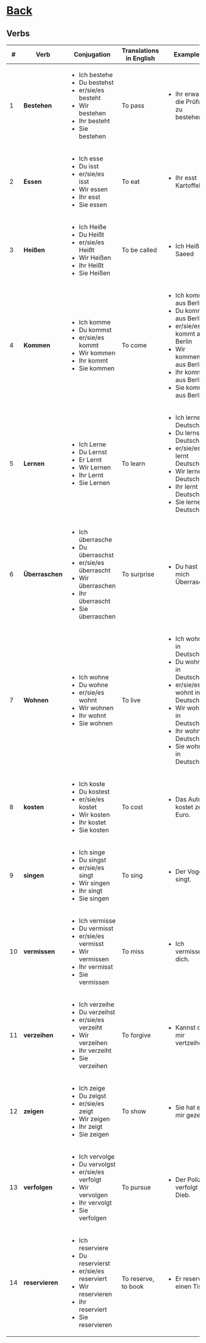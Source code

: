 # [Back](README.md)

## Verbs
<table>
 <thead>
  <tr>
   <th>#</th>
   <th>Verb</th>
   <th>Conjugation</th>
   <th>Translations in English</th>
   <th>Examples</th>
  </tr>
 </thead>
 <tbody>
  <tr>
   <td>1</td>
   <td><strong>Bestehen</strong></td>
   <td>
    <ul>
     <li>Ich bestehe</li>
     <li>Du bestehst</li>
     <li>er/sie/es besteht</li>
     <li>Wir bestehen</li>
     <li>Ihr besteht</li>
     <li>Sie bestehen</li>
    </ul>
   </td>
   <td>To pass</td>
   <td>
    <ul>
     <li>Ihr erwartet, die Prüfung zu bestehen.</li>
    </ul>
   </td>
  </tr>
  <tr>
   <td>2</td>
   <td><strong>Essen</strong></td>
   <td>
    <ul>
     <li>Ich esse</li>
     <li>Du isst</li>
     <li>er/sie/es isst</li>
     <li>Wir essen</li>
     <li>Ihr esst</li>
     <li>Sie essen</li>
    </ul>
   </td>
   <td>To eat</td>
   <td>
    <ul>
     <li>Ihr esst Kartoffel</li>
    </ul>
   </td>
  </tr>
  <tr>
   <td>3</td>
   <td><strong>Heißen</strong></td>
   <td>
    <ul>
     <li>Ich Heiße</li>
     <li>Du Heißt</li>
     <li>er/sie/es Heißt</li>
     <li>Wir Heißen</li>
     <li>Ihr Heißt</li>
     <li>Sie Heißen</li>
    </ul>
   </td>
   <td>To be called</td>
   <td>
    <ul>
     <li>Ich Heiße Saeed</li>
    </ul>
   </td>
  </tr>
  <tr>
   <td>4</td>
   <td><strong>Kommen</strong></td>
   <td>
    <ul>
     <li>Ich komme</li>
     <li>Du kommst</li>
     <li>er/sie/es kommt</li>
     <li>Wir kommen</li>
     <li>Ihr kommt</li>
     <li>Sie kommen</li>
    </ul>
   </td>
   <td>To come</td>
   <td>
    <ul>
     <li>Ich komme aus Berlin</li>
     <li>Du kommst aus Berlin</li>
     <li>er/sie/es kommt aus Berlin</li>
     <li>Wir kommen aus Berlin</li>
     <li>Ihr kommt aus Berlin</li>
     <li>Sie kommen aus Berlin</li>
    </ul>
   </td>
  </tr>
  <tr>
   <td>5</td>
   <td><strong>Lernen</strong></td>
   <td>
    <ul>
     <li>Ich Lerne</li>
     <li>Du Lernst</li>
     <li>Er Lernt</li>
     <li>Wir Lernen</li>
     <li>Ihr Lernt</li>
     <li>Sie Lernen</li>
    </ul>
   </td>
   <td>To learn</td>
   <td>
    <ul>
     <li>Ich lerne Deutsch</li>
     <li>Du lernst Deutsch</li>
     <li>er/sie/es lernt Deutsch</li>
     <li>Wir lernen Deutsch</li>
     <li>Ihr lernt Deutsch</li>
     <li>Sie lernen Deutsch</li>
    </ul>
   </td>
  </tr>
  <tr>
   <td>6</td>
   <td><strong>Überraschen</strong></td>
   <td>
    <ul>
     <li>Ich überrasche</li>
     <li>Du überraschst</li>
     <li>er/sie/es überrascht</li>
     <li>Wir überraschen</li>
     <li>Ihr überrascht</li>
     <li>Sie überraschen</li>
    </ul>
   </td>
   <td>To surprise</td>
   <td>
    <ul>
     <li>Du hast mich Überrascht.</li>
    </ul>
   </td>
  </tr>
  <tr>
   <td>7</td>
   <td><strong>Wohnen</strong></td>
   <td>
    <ul>
     <li>Ich wohne</li>
     <li>Du wohne</li>
     <li>er/sie/es wohnt</li>
     <li>Wir wohnen</li>
     <li>Ihr wohnt</li>
     <li>Sie wohnen</li>
    </ul>
   </td>
   <td>To live</td>
   <td>
    <ul>
     <li>Ich wohne in Deutschland</li>
     <li>Du wohnst in Deutschland</li>
     <li>er/sie/es wohnt in Deutschland</li>
     <li>Wir wohnen in Deutschland</li>
     <li>Ihr wohnt in Deutschland</li>
     <li>Sie wohnen in Deutschland</li>
    </ul>
   </td>
  </tr>
  <tr>
   <td>8</td>
   <td><strong>kosten</strong></td>
   <td>
    <ul>
     <li>Ich koste</li>
     <li>Du kostest</li>
     <li>er/sie/es kostet</li>
     <li>Wir kosten</li>
     <li>Ihr kostet</li>
     <li>Sie kosten</li>
    </ul>
   </td>
   <td>To cost</td>
   <td>
    <ul>
     <li>Das Auto kostet zen Euro.</li>
    </ul>
   </td>
  </tr>
  <tr>
   <td>9</td>
   <td><strong>singen</strong></td>
   <td>
    <ul>
     <li>Ich singe</li>
     <li>Du singst</li>
     <li>er/sie/es singt</li>
     <li>Wir singen</li>
     <li>Ihr singt</li>
     <li>Sie singen</li>
    </ul>
   </td>
   <td>To sing</td>
   <td>
    <ul>
     <li>Der Vogel singt.</li>
    </ul>
   </td>
  </tr>
  <tr>
   <td>10</td>
   <td><strong>vermissen</strong></td>
   <td>
    <ul>
     <li>Ich vermisse</li>
     <li>Du vermisst</li>
     <li>er/sie/es vermisst</li>
     <li>Wir vermissen</li>
     <li>Ihr vermisst</li>
     <li>Sie vermissen</li>
    </ul>
   </td>
   <td>To miss</td>
   <td>
    <ul>
     <li>Ich vermisse dich.</li>
    </ul>
   </td>
  </tr>
  <tr>
   <td>11</td>
   <td><strong>verzeihen</strong></td>
   <td>
    <ul>
     <li>Ich verzeihe</li>
     <li>Du verzeihst</li>
     <li>er/sie/es verzeiht</li>
     <li>Wir verzeihen</li>
     <li>Ihr verzeiht</li>
     <li>Sie verzeihen</li>
    </ul>
   </td>
   <td>To forgive</td>
   <td>
    <ul>
     <li>Kannst du mir vertzeihen.</li>
    </ul>
   </td>
  </tr>
  <tr>
   <td>12</td>
   <td><strong>zeigen</strong></td>
   <td>
    <ul>
     <li>Ich zeige</li>
     <li>Du zeigst</li>
     <li>er/sie/es zeigt</li>
     <li>Wir zeigen</li>
     <li>Ihr zeigt</li>
     <li>Sie zeigen</li>
    </ul>
   </td>
   <td>To show</td>
   <td>
    <ul>
     <li>Sie hat es mir gezeigt.</li>
    </ul>
   </td>
  </tr>
  <tr>
   <td>13</td>
   <td><strong>verfolgen</strong></td>
   <td>
    <ul>
     <li>Ich vervolge</li>
     <li>Du vervolgst</li>
     <li>er/sie/es verfolgt</li>
     <li>Wir vervolgen</li>
     <li>Ihr vervolgt</li>
     <li>Sie verfolgen</li>
    </ul>
   </td>
   <td>To pursue</td>
   <td>
    <ul>
     <li>Der Polizist verfolgt den Dieb.</li>
    </ul>
   </td>
  </tr>
  <tr>
   <td>14</td>
   <td><strong>reservieren</strong></td>
   <td>
    <ul>
     <li>Ich reserviere</li>
     <li>Du reservierst</li>
     <li>er/sie/es reserviert</li>
     <li>Wir reservieren</li>
     <li>Ihr reserviert</li>
     <li>Sie reservieren</li>
    </ul>
   </td>
   <td>To reserve, to book</td>
   <td>
    <ul>
     <li>Er reserviert einen Tisch.</li>
    </ul>
   </td>
  </tr>
  
 </tbody>
</table>
